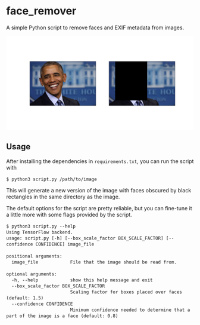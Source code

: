 # face_remover

A simple Python script to remove faces and EXIF metadata from images.

![Barack Obama before/after removing face from image.](assets/results_1.png)

## Usage
After installing the dependencies in `requirements.txt`, you can run the script with

```
$ python3 script.py /path/to/image
```

This will generate a new version of the image with faces obscured by black rectangles in the same directory as the image.

The default options for the script are pretty reliable, but you can fine-tune it a little more with some flags provided by the script.

```
$ python3 script.py --help
Using TensorFlow backend.
usage: script.py [-h] [--box_scale_factor BOX_SCALE_FACTOR] [--confidence CONFIDENCE] image_file

positional arguments:
  image_file            File that the image should be read from.

optional arguments:
  -h, --help            show this help message and exit
  --box_scale_factor BOX_SCALE_FACTOR
                        Scaling factor for boxes placed over faces (default: 1.5)
  --confidence CONFIDENCE
                        Minimum confidence needed to determine that a part of the image is a face (default: 0.8)
```
